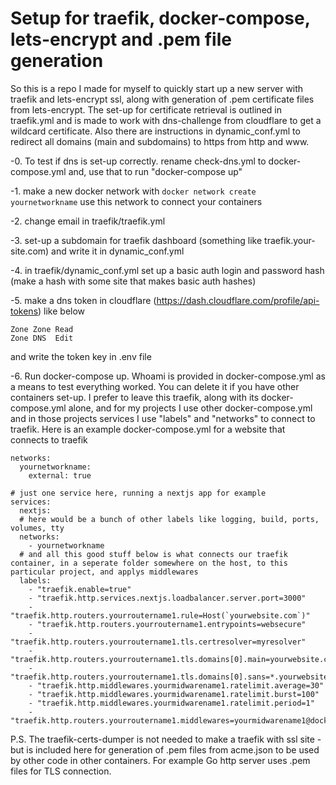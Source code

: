 # Setup for traefik, docker-compose, lets-encrypt and .pem file generation
So this is a repo I made for myself to quickly start up a new server with traefik and lets-encrypt ssl, along with generation of .pem certificate files from lets-encrypt.
The set-up for certificate retrieval is outlined in traefik.yml and is made to work with dns-challenge from cloudflare to get a wildcard certificate. Also there are instructions in dynamic_conf.yml to redirect all domains (main and subdomains) to https from http and www.

-0. To test if dns is set-up correctly. rename check-dns.yml to docker-compose.yml and, use that to run "docker-compose up"

-1. make a new docker network with `docker network create yournetworkname` use this network to connect your containers

-2. change email in traefik/traefik.yml

-3. set-up a subdomain for traefik dashboard (something like traefik.your-site.com) and write it in dynamic_conf.yml

-4. in traefik/dynamic_conf.yml set up a basic auth login and password hash (make a hash with some site that makes basic auth hashes)

-5. make a dns token in cloudflare (https://dash.cloudflare.com/profile/api-tokens) like below
````  
Zone Zone Read
Zone DNS  Edit
````
and write the token key in .env file

-6. Run docker-compose up. Whoami is provided in docker-compose.yml as a means to test everything worked. You can delete it if you have other containers set-up. I prefer to leave this traefik, along with its docker-compose.yml alone, and for my projects I use other docker-compose.yml and in those projects services I use "labels" and "networks" to connect to traefik. Here is an example docker-compose.yml for a website that connects to traefik
````
networks:
  yournetworkname:
    external: true

# just one service here, running a nextjs app for example
services:
  nextjs:
  # here would be a bunch of other labels like logging, build, ports, volumes, tty
  networks:
    - yournetworkname
  # and all this good stuff below is what connects our traefik container, in a seperate folder somewhere on the host, to this particular project, and applys middlewares   
  labels:
    - "traefik.enable=true"
    - "traefik.http.services.nextjs.loadbalancer.server.port=3000"
    - "traefik.http.routers.yourroutername1.rule=Host(`yourwebsite.com`)"
    - "traefik.http.routers.yourroutername1.entrypoints=websecure"
    - "traefik.http.routers.yourroutername1.tls.certresolver=myresolver"
    - "traefik.http.routers.yourroutername1.tls.domains[0].main=yourwebsite.com"
    - "traefik.http.routers.yourroutername1.tls.domains[0].sans=*.yourwebsite.com"
    - "traefik.http.middlewares.yourmidwarename1.ratelimit.average=30"
    - "traefik.http.middlewares.yourmidwarename1.ratelimit.burst=100"
    - "traefik.http.middlewares.yourmidwarename1.ratelimit.period=1"
    - "traefik.http.routers.yourroutername1.middlewares=yourmidwarename1@docker"
````

P.S.
The traefik-certs-dumper is not needed to make a traefik with ssl site - but is included here for generation of .pem files from acme.json to be used by other code in other containers. For example Go http server uses .pem files for TLS connection.
